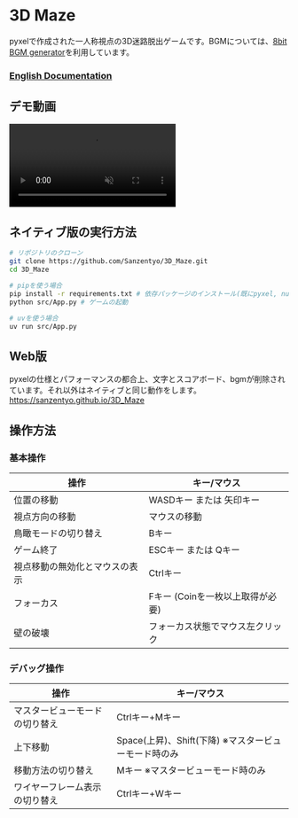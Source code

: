 # 3D Maze
pyxelで作成された一人称視点の3D迷路脱出ゲームです。BGMについては、[8bit BGM generator](https://github.com/shiromofufactory/8bit-bgm-generator)を利用しています。

### [English Documentation](./README_EN.md)

## デモ動画
<div><video controls src="https://github.com/Sanzentyo/3D_Maze/raw/refs/heads/main/3D_Maze_Demo.mp4" title="3D_Maze_Demo.mp4" muted="false"></video></div>

## ネイティブ版の実行方法
```sh
# リポジトリのクローン
git clone https://github.com/Sanzentyo/3D_Maze.git
cd 3D_Maze

# pipを使う場合
pip install -r requirements.txt # 依存パッケージのインストール(既にpyxel, numpy, pyxel-universal-fontがインストールされている場合は不要)
python src/App.py # ゲームの起動

# uvを使う場合
uv run src/App.py
```

## Web版
pyxelの仕様とパフォーマンスの都合上、文字とスコアボード、bgmが削除されています。それ以外はネイティブと同じ動作をします。  
https://sanzentyo.github.io/3D_Maze

## 操作方法

### 基本操作
| 操作 | キー/マウス |
|------|------------|
| 位置の移動 | WASDキー または 矢印キー |
| 視点方向の移動 | マウスの移動 |
| 鳥瞰モードの切り替え | Bキー |
| ゲーム終了 | ESCキー または Qキー |
| 視点移動の無効化とマウスの表示 | Ctrlキー |
| フォーカス | Fキー (Coinを一枚以上取得が必要) |
| 壁の破壊 | フォーカス状態でマウス左クリック |

### デバッグ操作
| 操作 | キー/マウス |
|------|------------|
| マスタービューモードの切り替え | Ctrlキー+Mキー |
| 上下移動 | Space(上昇)、Shift(下降) ※マスタービューモード時のみ |
| 移動方法の切り替え | Mキー ※マスタービューモード時のみ |
| ワイヤーフレーム表示の切り替え | Ctrlキー+Wキー |

